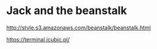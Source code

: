 # Jack and the beanstalk



http://stvle.s3.amazonaws.com/beanstalk/beanstalk.html

https://terminal.jcubic.pl/